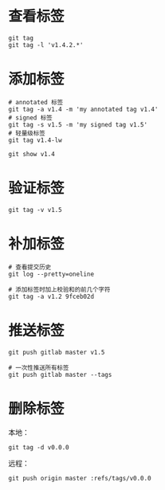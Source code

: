 # 查看标签
```
git tag
git tag -l 'v1.4.2.*'
```

# 添加标签
```
# annotated 标签
git tag -a v1.4 -m 'my annotated tag v1.4'
# signed 标签
git tag -s v1.5 -m 'my signed tag v1.5'
# 轻量级标签
git tag v1.4-lw

git show v1.4
```

# 验证标签
```
git tag -v v1.5
```

# 补加标签
```
# 查看提交历史
git log --pretty=oneline

# 添加标签时加上校验和的前几个字符
git tag -a v1.2 9fceb02d
```

# 推送标签
```
git push gitlab master v1.5

# 一次性推送所有标签
git push gitlab master --tags
```

# 删除标签
本地：  
```
git tag -d v0.0.0
```
远程：  
```
git push origin master :refs/tags/v0.0.0
```
